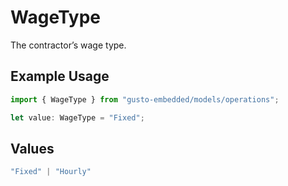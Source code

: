 # WageType

The contractor’s wage type.


## Example Usage

```typescript
import { WageType } from "gusto-embedded/models/operations";

let value: WageType = "Fixed";
```

## Values

```typescript
"Fixed" | "Hourly"
```